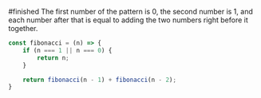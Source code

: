 #finished
The first number of the pattern is 0, the second number is 1, and each number after that is equal to adding the two numbers right before it together.

``` js
const fibonacci = (n) => {
	if (n === 1 || n === 0) {
		return n;
	}

	return fibonacci(n - 1) + fibonacci(n - 2);
}
```
